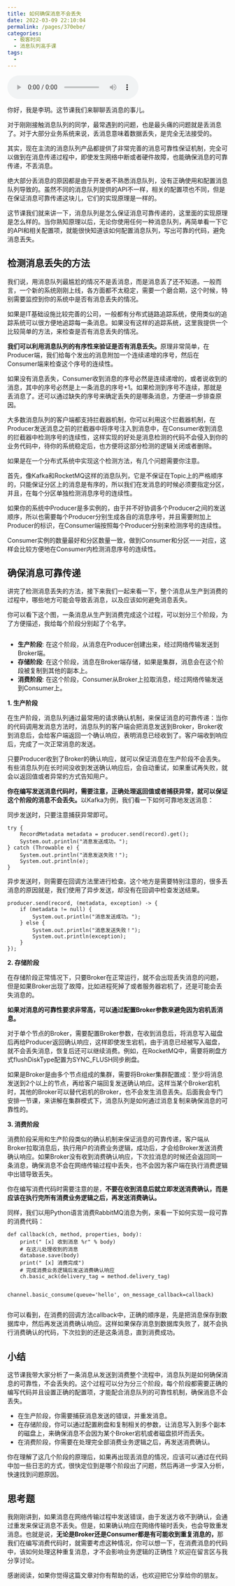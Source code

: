 ```yaml
---
title: 如何确保消息不会丢失
date: 2022-03-09 22:10:04
permalink: /pages/370ebe/
categories:
  - 极客时间
  - 消息队列高手课
tags:
  - 
---
```

<audio title="05.如何确保消息不会丢失" src="https://static001.geekbang.org/resource/audio/60/5e/6052aad49d746fdf155b535c03d68a5e.mp3" controls="controls"></audio> 
<p>你好，我是李玥。这节课我们来聊聊丢消息的事儿。</p><p>对于刚刚接触消息队列的同学，最常遇到的问题，也是最头痛的问题就是丢消息了。对于大部分业务系统来说，丢消息意味着数据丢失，是完全无法接受的。</p><p>其实，现在主流的消息队列产品都提供了非常完善的消息可靠性保证机制，完全可以做到在消息传递过程中，即使发生网络中断或者硬件故障，也能确保消息的可靠传递，不丢消息。</p><p>绝大部分丢消息的原因都是由于开发者不熟悉消息队列，没有正确使用和配置消息队列导致的。虽然不同的消息队列提供的API不一样，相关的配置项也不同，但是在保证消息可靠传递这块儿，它们的实现原理是一样的。</p><p>这节课我们就来讲一下，消息队列是怎么保证消息可靠传递的，这里面的实现原理是怎么样的。当你熟知原理以后，无论你使用任何一种消息队列，再简单看一下它的API和相关配置项，就能很快知道该如何配置消息队列，写出可靠的代码，避免消息丢失。</p><h2>检测消息丢失的方法</h2><p>我们说，用消息队列最尴尬的情况不是丢消息，而是消息丢了还不知道。一般而言，一个新的系统刚刚上线，各方面都不太稳定，需要一个磨合期，这个时候，特别需要监控到你的系统中是否有消息丢失的情况。</p><p>如果是IT基础设施比较完善的公司，一般都有分布式链路追踪系统，使用类似的追踪系统可以很方便地追踪每一条消息。如果没有这样的追踪系统，这里我提供一个比较简单的方法，来检查是否有消息丢失的情况。</p><!-- [[[read_end]]] --><p><strong>我们可以利用消息队列的有序性来验证是否有消息丢失。</strong>原理非常简单，在Producer端，我们给每个发出的消息附加一个连续递增的序号，然后在Consumer端来检查这个序号的连续性。</p><p>如果没有消息丢失，Consumer收到消息的序号必然是连续递增的，或者说收到的消息，其中的序号必然是上一条消息的序号+1。如果检测到序号不连续，那就是丢消息了。还可以通过缺失的序号来确定丢失的是哪条消息，方便进一步排查原因。</p><p>大多数消息队列的客户端都支持拦截器机制，你可以利用这个拦截器机制，在Producer发送消息之前的拦截器中将序号注入到消息中，在Consumer收到消息的拦截器中检测序号的连续性，这样实现的好处是消息检测的代码不会侵入到你的业务代码中，待你的系统稳定后，也方便将这部分检测的逻辑关闭或者删除。</p><p>如果是在一个分布式系统中实现这个检测方法，有几个问题需要你注意。</p><p>首先，像Kafka和RocketMQ这样的消息队列，它是不保证在Topic上的严格顺序的，只能保证分区上的消息是有序的，所以我们在发消息的时候必须要指定分区，并且，在每个分区单独检测消息序号的连续性。</p><p>如果你的系统中Producer是多实例的，由于并不好协调多个Producer之间的发送顺序，所以也需要每个Producer分别生成各自的消息序号，并且需要附加上Producer的标识，在Consumer端按照每个Producer分别来检测序号的连续性。</p><p>Consumer实例的数量最好和分区数量一致，做到Consumer和分区一一对应，这样会比较方便地在Consumer内检测消息序号的连续性。</p><h2>确保消息可靠传递</h2><p>讲完了检测消息丢失的方法，接下来我们一起来看一下，整个消息从生产到消费的过程中，哪些地方可能会导致丢消息，以及应该如何避免消息丢失。</p><p>你可以看下这个图，一条消息从生产到消费完成这个过程，可以划分三个阶段，为了方便描述，我给每个阶段分别起了个名字。</p><p><img src="https://static001.geekbang.org/resource/image/81/05/81a01f5218614efea2838b0808709205.jpg" alt=""></p><ul>
<li><strong>生产阶段</strong>: 在这个阶段，从消息在Producer创建出来，经过网络传输发送到Broker端。</li>
<li><strong>存储阶段</strong>: 在这个阶段，消息在Broker端存储，如果是集群，消息会在这个阶段被复制到其他的副本上。</li>
<li><strong>消费阶段</strong>: 在这个阶段，Consumer从Broker上拉取消息，经过网络传输发送到Consumer上。</li>
</ul><p><strong>1. 生产阶段</strong></p><p>在生产阶段，消息队列通过最常用的请求确认机制，来保证消息的可靠传递：当你的代码调用发消息方法时，消息队列的客户端会把消息发送到Broker，Broker收到消息后，会给客户端返回一个确认响应，表明消息已经收到了。客户端收到响应后，完成了一次正常消息的发送。</p><p>只要Producer收到了Broker的确认响应，就可以保证消息在生产阶段不会丢失。有些消息队列在长时间没收到发送确认响应后，会自动重试，如果重试再失败，就会以返回值或者异常的方式告知用户。</p><p><strong>你在编写发送消息代码时，需要注意，正确处理返回值或者捕获异常，就可以保证这个阶段的消息不会丢失。</strong>以Kafka为例，我们看一下如何可靠地发送消息：</p><p>同步发送时，只要注意捕获异常即可。</p><pre><code>try {
    RecordMetadata metadata = producer.send(record).get();
    System.out.println(&quot;消息发送成功。&quot;);
} catch (Throwable e) {
    System.out.println(&quot;消息发送失败！&quot;);
    System.out.println(e);
}
</code></pre><p>异步发送时，则需要在回调方法里进行检查。这个地方是需要特别注意的，很多丢消息的原因就是，我们使用了异步发送，却没有在回调中检查发送结果。</p><pre><code>producer.send(record, (metadata, exception) -&gt; {
    if (metadata != null) {
        System.out.println(&quot;消息发送成功。&quot;);
    } else {
        System.out.println(&quot;消息发送失败！&quot;);
        System.out.println(exception);
    }
});
</code></pre><p><strong>2. 存储阶段</strong></p><p>在存储阶段正常情况下，只要Broker在正常运行，就不会出现丢失消息的问题，但是如果Broker出现了故障，比如进程死掉了或者服务器宕机了，还是可能会丢失消息的。</p><p><strong>如果对消息的可靠性要求非常高，可以通过配置Broker参数来避免因为宕机丢消息。</strong></p><p>对于单个节点的Broker，需要配置Broker参数，在收到消息后，将消息写入磁盘后再给Producer返回确认响应，这样即使发生宕机，由于消息已经被写入磁盘，就不会丢失消息，恢复后还可以继续消费。例如，在RocketMQ中，需要将刷盘方式flushDiskType配置为SYNC_FLUSH同步刷盘。</p><p>如果是Broker是由多个节点组成的集群，需要将Broker集群配置成：至少将消息发送到2个以上的节点，再给客户端回复发送确认响应。这样当某个Broker宕机时，其他的Broker可以替代宕机的Broker，也不会发生消息丢失。后面我会专门安排一节课，来讲解在集群模式下，消息队列是如何通过消息复制来确保消息的可靠性的。</p><p><strong>3. 消费阶段</strong></p><p>消费阶段采用和生产阶段类似的确认机制来保证消息的可靠传递，客户端从Broker拉取消息后，执行用户的消费业务逻辑，成功后，才会给Broker发送消费确认响应。如果Broker没有收到消费确认响应，下次拉消息的时候还会返回同一条消息，确保消息不会在网络传输过程中丢失，也不会因为客户端在执行消费逻辑中出错导致丢失。</p><p>你在编写消费代码时需要注意的是，<strong>不要在收到消息后就立即发送消费确认，而是应该在执行完所有消费业务逻辑之后，再发送消费确认。</strong></p><p>同样，我们以用Python语言消费RabbitMQ消息为例，来看一下如何实现一段可靠的消费代码：</p><pre><code>def callback(ch, method, properties, body):
    print(&quot; [x] 收到消息 %r&quot; % body)
    # 在这儿处理收到的消息
    database.save(body)
    print(&quot; [x] 消费完成&quot;)
    # 完成消费业务逻辑后发送消费确认响应
    ch.basic_ack(delivery_tag = method.delivery_tag)

channel.basic_consume(queue='hello', on_message_callback=callback)
</code></pre><p>你可以看到，在消费的回调方法callback中，正确的顺序是，先是把消息保存到数据库中，然后再发送消费确认响应。这样如果保存消息到数据库失败了，就不会执行消费确认的代码，下次拉到的还是这条消息，直到消费成功。</p><h2>小结</h2><p>这节课我带大家分析了一条消息从发送到消费整个流程中，消息队列是如何确保消息的可靠性，不会丢失的。这个过程可以分为分三个阶段，每个阶段都需要正确的编写代码并且设置正确的配置项，才能配合消息队列的可靠性机制，确保消息不会丢失。</p><ul>
<li>在生产阶段，你需要捕获消息发送的错误，并重发消息。</li>
<li>在存储阶段，你可以通过配置刷盘和复制相关的参数，让消息写入到多个副本的磁盘上，来确保消息不会因为某个Broker宕机或者磁盘损坏而丢失。</li>
<li>在消费阶段，你需要在处理完全部消费业务逻辑之后，再发送消费确认。</li>
</ul><p>你在理解了这几个阶段的原理后，如果再出现丢消息的情况，应该可以通过在代码中加一些日志的方式，很快定位到是哪个阶段出了问题，然后再进一步深入分析，快速找到问题原因。</p><h2>思考题</h2><p>我刚刚讲到，如果消息在网络传输过程中发送错误，由于发送方收不到确认，会通过重发来保证消息不丢失。但是，如果确认响应在网络传输时丢失，也会导致重发消息。也就是说，<strong>无论是Broker还是Consumer都是有可能收到重复消息的，</strong>那我们在编写消费代码时，就需要考虑这种情况，你可以想一下，在消费消息的代码中，该如何处理这种重复消息，才不会影响业务逻辑的正确性？欢迎在留言区与我分享讨论。</p><p>感谢阅读，如果你觉得这篇文章对你有帮助的话，也欢迎把它分享给你的朋友。</p><p></p>